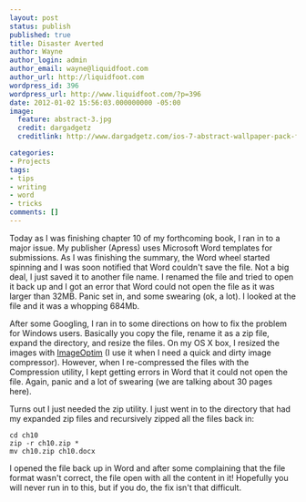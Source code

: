 ```yaml
---
layout: post
status: publish
published: true
title: Disaster Averted
author: Wayne
author_login: admin
author_email: wayne@liquidfoot.com
author_url: http://liquidfoot.com
wordpress_id: 396
wordpress_url: http://www.liquidfoot.com/?p=396
date: 2012-01-02 15:56:03.000000000 -05:00
image:
  feature: abstract-3.jpg
  credit: dargadgetz
  creditlink: http://www.dargadgetz.com/ios-7-abstract-wallpaper-pack-for-iphone-5-and-ipod-touch-retina/

categories:
- Projects
tags:
- tips
- writing
- word
- tricks
comments: []
---
```

Today as I was finishing chapter 10 of my forthcoming book, I ran in to a major issue. My publisher (Apress) uses Microsoft Word templates for submissions. As I was finishing the summary, the Word wheel started spinning and I was soon notified that Word couldn't save the file. Not a big deal, I just saved it to another file name. I renamed the file and tried to open it back up and I got an error that Word could not open the file as it was larger than 32MB. Panic set in, and some swearing (ok, a lot). I looked at the file and it was a whopping 684Mb.

After some Googling, I ran in to some directions on how to fix the problem for Windows users. Basically you copy the file, rename it as a zip file, expand the directory, and resize the files. On my OS X box, I resized the images with [ImageOptim](http://imageoptim.pornel.net/) (I use it when I need a quick and dirty image compressor). However, when I re-compressed the files with the Compression utility, I kept getting errors in Word that it could not open the file. Again, panic and a lot of swearing (we are talking about 30 pages here).

Turns out I just needed the zip utility. I just went in to the directory that had my expanded zip files and recursively zipped all the files back in:

```
cd ch10
zip -r ch10.zip *
mv ch10.zip ch10.docx
```

I opened the file back up in Word and after some complaining that the file format wasn't correct, the file open with all the content in it! Hopefully you will never run in to this, but if you do, the fix isn't that difficult.
